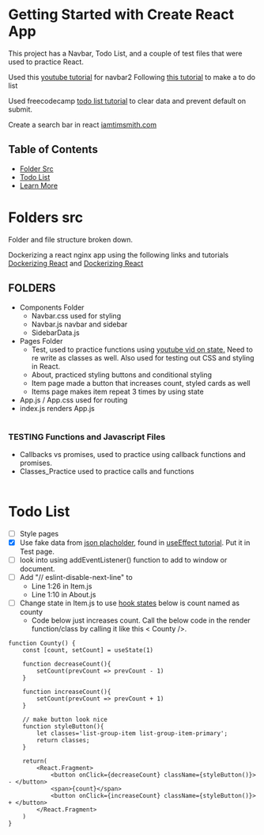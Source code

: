 # Getting Started with Create React App
This project has a Navbar, Todo List, and a couple of test files that were used to practice React. 


Used this [youtube tutorial](https://www.youtube.com/watch?v=CXa0f4-dWi4&t=125s) for navbar2
Following [this tutorial](https://vegibit.com/create-a-react-element-from-scratch/) to make a to do list


Used freecodecamp [todo list tutorial](https://www.freecodecamp.org/news/how-to-build-a-todo-list-with-react-hooks-ebaa4e3db3b/) to clear data and prevent default on submit.


Create a search bar in react [iamtimsmith.com](https://www.iamtimsmith.com/blog/lets-build-a-search-bar-using-react-hooks)

## Table of Contents
* [Folder Src](#Folder-src)
* [Todo List](#Todo-list)
* [Learn More](#Learn-more)



# Folders src
Folder and file structure broken down. 
<br>

Dockerizing a react nginx app using the following links and tutorials [Dockerizing React](https://typeofnan.dev/how-to-serve-a-react-app-with-nginx-in-docker/) and [Dockerizing React](https://dev.to/bahachammakhi/dockerizing-a-react-app-with-nginx-using-multi-stage-builds-1nfm)<br>


## FOLDERS
* Components Folder
    * Navbar.css used for styling
    * Navbar.js navbar and sidebar
    * SidebarData.js 
* Pages Folder
    * Test, used to practice functions using [youtube vid on state.](https://www.youtube.com/watch?v=O6P86uwfdR0) Need to re write as classes as well. Also used for testing out CSS and styling in React.
    * About, practiced styling buttons and conditional styling
    * Item page made a button that increases count, styled cards as well
    * Items page makes item repeat 3 times by using state
* App.js / App.css used for routing
* index.js renders App.js
<br><br>


### TESTING Functions and Javascript Files
* Callbacks vs promises, used to practice using callback functions and promises. 
* Classes_Practice used to practice calls and functions
<br><br>

# Todo List
* [ ] Style pages 
* [x] Use fake data from [json placholder](https://jsonplaceholder.typicode.com/), found in [useEffect tutorial](https://www.youtube.com/watch?v=0ZJgIjIuY7U&t=309s). Put it in Test page.
* [ ] look into using addEventListener() function to add to  window or document.
* [ ] Add "// eslint-disable-next-line" to
    * Line 1:26 in Item.js
    * Line 1:10 in About.js
* [ ] Change state in Item.js to use [hook states](https://reactjs.org/docs/hooks-state.html) below is count named as county
    * Code below just increases count. Call the below code in the render function/class by calling it like this < County />. 
```
function County() {
    const [count, setCount] = useState(1)

    function decreaseCount(){
        setCount(prevCount => prevCount - 1)
    }

    function increaseCount(){
        setCount(prevCount => prevCount + 1)
    }

    // make button look nice
    function styleButton(){
        let classes='list-group-item list-group-item-primary';
        return classes;
    }

    return(
        <React.Fragment>
            <button onClick={decreaseCount} className={styleButton()}> - </button>
            <span>{count}</span>
            <button onClick={increaseCount} className={styleButton()}> + </button>
        </React.Fragment>
    )
}
```